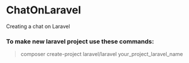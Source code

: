 # ChatOnLaravel
Creating a chat on Laravel 

### To make new laravel project use these commands:
> composer create-project laravel/laravel your_project_laravel_name
